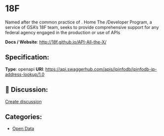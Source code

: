 # 18F


Named after the common practice of . Home The /Developer Program, a service of GSA’s 18F team, seeks to provide comprehensive support for any federal agency engaged in the production or use of APIs

**Docs / Website**: http://18f.github.io/API-All-the-X/

## Specification:
**Type**: openapi
**URI**: https://api.swaggerhub.com/apis/ipinfodb/ipinfodb-ip-address-lookup/1.0

## 💬 Discussion:
[Create discussion](link)

## Categories:
- [Open Data](https://github.com/apis-list/apis-list#open-data)





